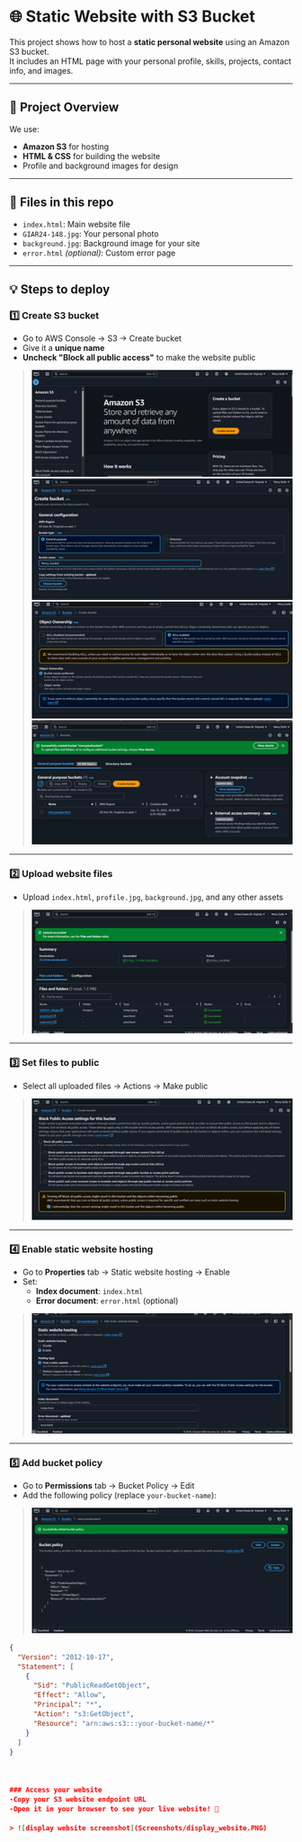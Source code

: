 # 🌐 Static Website with S3 Bucket

This project shows how to host a **static personal website** using an Amazon S3 bucket.  
It includes an HTML page with your personal profile, skills, projects, contact info, and images.

---

## 🚀 Project Overview

We use:
- **Amazon S3** for hosting
- **HTML & CSS** for building the website
- Profile and background images for design

---

## 📄 Files in this repo

- `index.html`: Main website file
- `GIAR24-148.jpg`: Your personal photo
- `background.jpg`: Background image for your site
- `error.html` *(optional)*: Custom error page

---

## 💡 Steps to deploy

### 1️⃣ Create S3 bucket

- Go to AWS Console → S3 → Create bucket
- Give it a **unique name**
- **Uncheck "Block all public access"** to make the website public

> ![Create bucket screenshot](Screenshots/create_bucket1.PNG)
  ![Create bucket screenshot](Screenshots/create_bucket2.PNG)
  ![Create bucket screenshot](Screenshots/create_bucket3.PNG)
  ![Create bucket screenshot](Screenshots/create_bucket4.PNG)
  

---

### 2️⃣ Upload website files

- Upload `index.html`, `profile.jpg`, `background.jpg`, and any other assets

> ![Upload files screenshot](Screenshots/upload_files.PNG)

---

### 3️⃣ Set files to public

- Select all uploaded files → Actions → Make public

> ![Make public screenshot](Screenshots/make_public.PNG)

---

### 4️⃣ Enable static website hosting

- Go to **Properties** tab → Static website hosting → Enable
- Set:
  - **Index document**: `index.html`
  - **Error document**: `error.html` (optional)

> ![Static hosting screenshot](Screenshots/static_hosting.PNG)

---

### 5️⃣ Add bucket policy

- Go to **Permissions** tab → Bucket Policy → Edit
- Add the following policy (replace `your-bucket-name`):


> ![Bucket Policy screenshot](Screenshots/Bucket_Policy.PNG)



```json
{
  "Version": "2012-10-17",
  "Statement": [
    {
      "Sid": "PublicReadGetObject",
      "Effect": "Allow",
      "Principal": "*",
      "Action": "s3:GetObject",
      "Resource": "arn:aws:s3:::your-bucket-name/*"
    }
  ]
}



### Access your website
-Copy your S3 website endpoint URL
-Open it in your browser to see your live website! 🎉

> ![display website screenshot](Screenshots/display_website.PNG)



